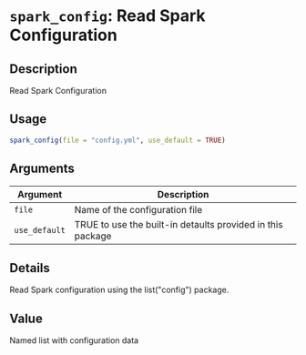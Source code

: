 # `spark_config`: Read Spark Configuration

## Description


 Read Spark Configuration


## Usage

```r
spark_config(file = "config.yml", use_default = TRUE)
```


## Arguments

Argument      |Description
------------- |----------------
```file```     |     Name of the configuration file
```use_default```     |     TRUE to use the built-in detaults provided in this package

## Details


 Read Spark configuration using the list("config") package.


## Value


 Named list with configuration data


